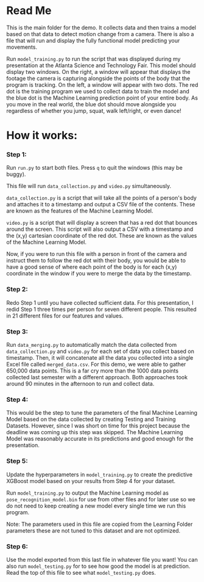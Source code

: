 # Read Me

This is the main folder for the demo. It collects data and then trains a model based on that data to detect motion change from a camera. There is also a file that will run and display the fully functional model predicting your movements.

Run `model_training.py` to run the script that was displayed during my presentation at the Atlanta Science and Technology Fair. This model should display two windows. On the right, a window will appear that displays the footage the camera is capturing alongside the points of the body that the program is tracking. On the left, a window will appear with two dots. The red dot is the training program we used to collect data to train the model and the blue dot is the Machine Learning prediction point of your entire body. As you move in the real world, the blue dot should move alongside you regardless of whether you jump, squat, walk left/right, or even dance!

# How it works:

### Step 1:

Run `run.py` to start both files. Press `q` to quit the windows (this may be buggy).

This file will run `data_collection.py` and `video.py` simultaneously.

`data_collection.py` is a script that will take all the points of a person's body and attaches it to a timestamp and output a CSV file of the contents. These are known as the features of the Machine Learning Model.

`video.py` is a script that will display a screen that has a red dot that bounces around the screen. This script will also output a CSV with a timestamp and the (x,y) cartesian coordinate of the red dot. These are known as the values of the Machine Learning Model.

Now, if you were to run this file with a person in front of the camera and instruct them to follow the red dot with their body, you would be able to have a good sense of where each point of the body is for each (x,y) coordinate in the window if you were to merge the data by the timestamp.

### Step 2:

Redo Step 1 until you have collected sufficient data. For this presentation, I redid Step 1 three times per person for seven different people. This resulted in 21 different files for our features and values.

### Step 3:

Run `data_merging.py` to automatically match the data collected from `data_collection.py` and `video.py` for each set of data you collect based on timestamp. Then, it will concatenate all the data you collected into a single Excel file called `merged_data.csv`. For this demo, we were able to gather 650,000 data points. This is a far cry more than the 1000 data points collected last semester with a different approach. Both approaches took around 90 minutes in the afternoon to run and collect data.

### Step 4:

This would be the step to tune the parameters of the final Machine Learning Model based on the data collected by creating Testing and Training Datasets. However, since I was short on time for this project because the deadline was coming up this step was skipped. The Machine Learning Model was reasonably accurate in its predictions and good enough for the presentation.

### Step 5:

Update the hyperparameters in `model_training.py` to create the predictive XGBoost model based on your results from Step 4 for your dataset.

Run `model_training.py` to output the Machine Learning model as `pose_recognition_model.bin` for use from other files and for later use so we do not need to keep creating a new model every single time we run this program.

Note: The parameters used in this file are copied from the Learning Folder parameters these are not tuned to this dataset and are not optimized.

### Step 6:

Use the model exported from this last file in whatever file you want! You can also run `model_testing.py` for to see how good the model is at prediction. Read the top of this file to see what `model_testing.py` does.
